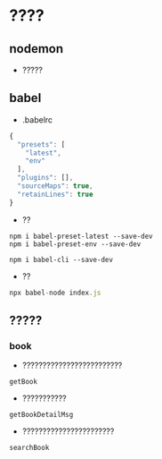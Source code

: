 # ????

## nodemon

+ ?????

## babel

+ .babelrc

```js
{
  "presets": [
    "latest",
    "env"
  ],
  "plugins": [],
  "sourceMaps": true,
  "retainLines": true
}
```

+ ??

```node
npm i babel-preset-latest --save-dev
npm i babel-preset-env --save-dev

npm i babel-cli --save-dev
```

+ ??

```js
npx babel-node index.js
```

## ?????

### book

+ ?????????????????????????

``getBook``

+ ???????????

``getBookDetailMsg``

+ ???????????????????????

``searchBook``

